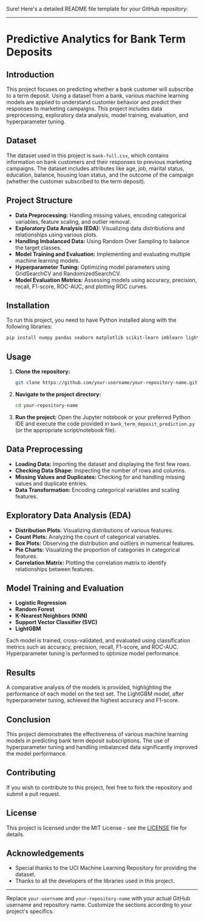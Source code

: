 Sure! Here's a detailed README file template for your GitHub repository:

---

# Predictive Analytics for Bank Term Deposits

## Introduction

This project focuses on predicting whether a bank customer will subscribe to a term deposit. Using a dataset from a bank, various machine learning models are applied to understand customer behavior and predict their responses to marketing campaigns. This project includes data preprocessing, exploratory data analysis, model training, evaluation, and hyperparameter tuning.

## Dataset

The dataset used in this project is `bank-full.csv`, which contains information on bank customers and their responses to previous marketing campaigns. The dataset includes attributes like age, job, marital status, education, balance, housing loan status, and the outcome of the campaign (whether the customer subscribed to the term deposit).

## Project Structure

- **Data Preprocessing:** Handling missing values, encoding categorical variables, feature scaling, and outlier removal.
- **Exploratory Data Analysis (EDA):** Visualizing data distributions and relationships using various plots.
- **Handling Imbalanced Data:** Using Random Over Sampling to balance the target classes.
- **Model Training and Evaluation:** Implementing and evaluating multiple machine learning models.
- **Hyperparameter Tuning:** Optimizing model parameters using GridSearchCV and RandomizedSearchCV.
- **Model Evaluation Metrics:** Assessing models using accuracy, precision, recall, F1-score, ROC-AUC, and plotting ROC curves.

## Installation

To run this project, you need to have Python installed along with the following libraries:
```bash
pip install numpy pandas seaborn matplotlib scikit-learn imblearn lightgbm prettytable
```

## Usage

1. **Clone the repository:**
   ```bash
   git clone https://github.com/your-username/your-repository-name.git
   ```

2. **Navigate to the project directory:**
   ```bash
   cd your-repository-name
   ```

3. **Run the project:**
   Open the Jupyter notebook or your preferred Python IDE and execute the code provided in `bank_term_deposit_prediction.py` (or the appropriate script/notebook file).

## Data Preprocessing

- **Loading Data:** Importing the dataset and displaying the first few rows.
- **Checking Data Shape:** Inspecting the number of rows and columns.
- **Missing Values and Duplicates:** Checking for and handling missing values and duplicate entries.
- **Data Transformation:** Encoding categorical variables and scaling features.

## Exploratory Data Analysis (EDA)

- **Distribution Plots:** Visualizing distributions of various features.
- **Count Plots:** Analyzing the count of categorical variables.
- **Box Plots:** Observing the distribution and outliers in numerical features.
- **Pie Charts:** Visualizing the proportion of categories in categorical features.
- **Correlation Matrix:** Plotting the correlation matrix to identify relationships between features.

## Model Training and Evaluation

- **Logistic Regression**
- **Random Forest**
- **K-Nearest Neighbors (KNN)**
- **Support Vector Classifier (SVC)**
- **LightGBM**

Each model is trained, cross-validated, and evaluated using classification metrics such as accuracy, precision, recall, F1-score, and ROC-AUC. Hyperparameter tuning is performed to optimize model performance.

## Results

A comparative analysis of the models is provided, highlighting the performance of each model on the test set. The LightGBM model, after hyperparameter tuning, achieved the highest accuracy and F1-score.

## Conclusion

This project demonstrates the effectiveness of various machine learning models in predicting bank term deposit subscriptions. The use of hyperparameter tuning and handling imbalanced data significantly improved the model performance.

## Contributing

If you wish to contribute to this project, feel free to fork the repository and submit a pull request.

## License

This project is licensed under the MIT License - see the [LICENSE](LICENSE) file for details.

## Acknowledgements

- Special thanks to the UCI Machine Learning Repository for providing the dataset.
- Thanks to all the developers of the libraries used in this project.

---

Replace `your-username` and `your-repository-name` with your actual GitHub username and repository name. Customize the sections according to your project's specifics.
